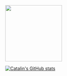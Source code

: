 <div align="left">
  <a href="https://github.com/paulocgdb">
  <img height="180em" src="https://github-readme-stats.vercel.app/api?username=paulocgdb&show_icons=true&theme=tokyonight&include_all_commits=true&count_private=true"/>
</div>

[![Catalin's GitHub stats](https://github-readme-stats.vercel.app/api?username=paulocgdb&theme=radical)](https://github.com/anuraghazra/github-readme-stats)
